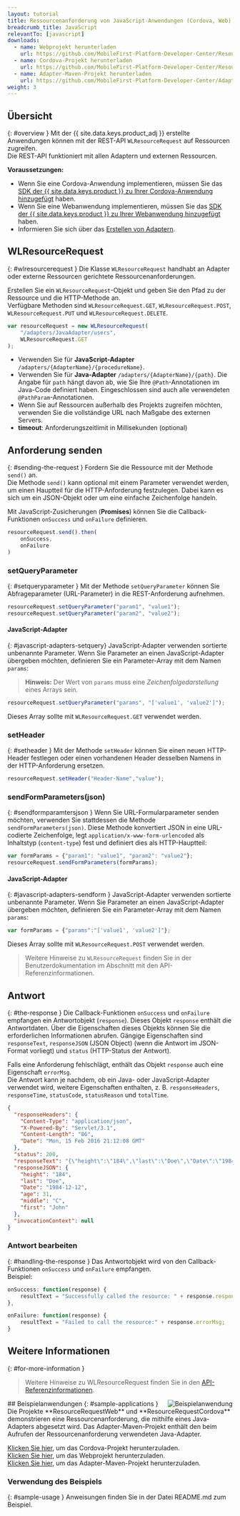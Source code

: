 ```yaml
---
layout: tutorial
title: Ressourcenanforderung von JavaScript-Anwendungen (Cordova, Web)
breadcrumb_title: JavaScript
relevantTo: [javascript]
downloads:
  - name: Webprojekt herunterladen
    url: https://github.com/MobileFirst-Platform-Developer-Center/ResourceRequestWeb/tree/release80
  - name: Cordova-Projekt herunterladen
    url: https://github.com/MobileFirst-Platform-Developer-Center/ResourceRequestCordova/tree/release80
  - name: Adapter-Maven-Projekt herunterladen
    url: https://github.com/MobileFirst-Platform-Developer-Center/Adapters/tree/release80
weight: 3
---
```

<!-- NLS_CHARSET=UTF-8 -->
## Übersicht
{: #overview }
Mit der {{ site.data.keys.product_adj }} erstellte Anwendungen können mit der REST-API `WLResourceRequest` auf Ressourcen zugreifen.   
Die REST-API funktioniert mit allen Adaptern und externen Ressourcen. 

**Voraussetzungen:**

- Wenn Sie eine Cordova-Anwendung implementieren, müssen Sie das
[SDK der {{ site.data.keys.product }} zu Ihrer Cordova-Anwendung hinzugefügt](../../../application-development/sdk/cordova) haben. 
- Wenn Sie eine Webanwendung implementieren, müssen Sie das
[SDK der {{ site.data.keys.product }} zu Ihrer Webanwendung hinzugefügt](../../../application-development/sdk/web) haben. 
- Informieren Sie sich über das [Erstellen von Adaptern](../../../adapters/creating-adapters/).

## WLResourceRequest
{: #wlresourcerequest }
Die Klasse `WLResourceRequest` handhabt an Adapter oder externe Ressourcen gerichtete Ressourcenanforderungen. 

Erstellen Sie ein `WLResourceRequest`-Objekt und geben Sie den Pfad zu der Ressource und die HTTP-Methode an.   
Verfügbare Methoden sind `WLResourceRequest.GET`, `WLResourceRequest.POST`, `WLResourceRequest.PUT` und `WLResourceRequest.DELETE`.

```javascript
var resourceRequest = new WLResourceRequest(
    "/adapters/JavaAdapter/users",
    WLResourceRequest.GET
);
```

* Verwenden Sie für **JavaScript-Adapter** `/adapters/{AdapterName}/{procedureName}`. 
* Verwenden Sie für **Java-Adapter** `/adapters/{AdapterName}/{path}`. Die Angabe für `path` hängt davon ab, wie Sie Ihre
`@Path`-Annotationen im Java-Code definiert haben. Eingeschlossen sind auch alle verwendeten `@PathParam`-Annotationen. 
* Wenn Sie auf Ressourcen außerhalb des Projekts zugreifen möchten, verwenden Sie die vollständige URL nach Maßgabe des externen Servers. 
* **timeout**: Anforderungszeitlimit in Millisekunden (optional)

## Anforderung senden
{: #sending-the-request }
Fordern Sie die Ressource mit der Methode `send()` an.   
Die Methode `send()` kann optional mit einem Parameter verwendet werden, um einen Hauptteil für die HTTP-Anforderung festzulegen. Dabei kann es sich um ein JSON-Objekt oder um eine einfache Zeichenfolge handeln. 

Mit JavaScript-Zusicherungen (**Promises**) können Sie die Callback-Funktionen `onSuccess` und `onFailure` definieren. 

```js
resourceRequest.send().then(
    onSuccess,
    onFailure
)
```

### setQueryParameter
{: #setqueryparameter }
Mit der Methode `setQueryParameter` können Sie Abfrageparameter (URL-Parameter) in die REST-Anforderung aufnehmen. 

```js
resourceRequest.setQueryParameter("param1", "value1");
resourceRequest.setQueryParameter("param2", "value2");
```

#### JavaScript-Adapter
{: #javascript-adapters-setquery}
JavaScript-Adapter verwenden sortierte unbenannte Parameter. Wenn Sie Parameter an einen JavaScript-Adapter übergeben möchten, definieren Sie ein Parameter-Array mit dem Namen `params`:

> **Hinweis:** Der Wert von `params` muss eine *Zeichenfolgedarstellung* eines Arrays sein. 

```js
resourceRequest.setQueryParameter("params", "['value1', 'value2']");
```

Dieses Array sollte mit `WLResourceRequest.GET` verwendet werden.

### setHeader
{: #setheader }
Mit der Methode `setHeader` können Sie einen neuen HTTP-Header festlegen oder einen vorhandenen Header desselben Namens in der HTTP-Anforderung ersetzen. 

```js
resourceRequest.setHeader("Header-Name","value");
```

### sendFormParameters(json)
{: #sendformparamtersjson }
Wenn Sie URL-Formularparameter senden möchten, verwenden Sie stattdessen die Methode `sendFormParameters(json)`. Diese Methode konvertiert JSON in eine URL-codierte Zeichenfolge,
legt `application/x-www-form-urlencoded` als Inhaltstyp (`content-type`) fest und definiert dies als HTTP-Hauptteil: 

```js
var formParams = {"param1": "value1", "param2": "value2"};
resourceRequest.sendFormParameters(formParams);
```

#### JavaScript-Adapter
{: #javascript-adapters-sendform }
JavaScript-Adapter verwenden sortierte unbenannte Parameter. Wenn Sie Parameter an einen JavaScript-Adapter übergeben möchten, definieren Sie ein Parameter-Array mit dem Namen `params`:

```js
var formParams = {"params":"['value1', 'value2']"};
```

Dieses Array sollte mit `WLResourceRequest.POST` verwendet werden.


> Weitere Hinweise zu `WLResourceRequest` finden Sie in der Benutzerdokumentation im Abschnitt mit den API-Referenzinformationen. 

## Antwort
{: #the-response }
Die Callback-Funktionen `onSuccess` und `onFailure` empfangen ein Antwortobjekt (`response`). Dieses Objekt `response` enthält die Antwortdaten. Über die Eigenschaften dieses Objekts können Sie die erforderlichen Informationen abrufen. Gängige Eigenschaften sind
`responseText`, `responseJSON` (JSON Object) (wenn die Antwort im JSON-Format vorliegt)
und `status` (HTTP-Status der Antwort). 

Falls eine Anforderung fehlschlägt, enthält das Objekt `response` auch eine Eigenschaft `errorMsg`.   
Die Antwort kann je nachdem, ob ein Java- oder JavaScript-Adapter verwendet wird, weitere Eigenschaften
enthalten, z. B. `responseHeaders`, `responseTime`, `statusCode`, `statusReason`
und `totalTime`.

```json
{
  "responseHeaders": {
    "Content-Type": "application/json",
    "X-Powered-By": "Servlet/3.1",
    "Content-Length": "86",
    "Date": "Mon, 15 Feb 2016 21:12:08 GMT"
  },
  "status": 200,
  "responseText": "{\"height\":\"184\",\"last\":\"Doe\",\"Date\":\"1984-12-12\",\"age\":31,\"middle\":\"C\",\"first\":\"John\"}",
  "responseJSON": {
    "height": "184",
    "last": "Doe",
    "Date": "1984-12-12",
    "age": 31,
    "middle": "C",
    "first": "John"
  },
  "invocationContext": null
}
```

### Antwort bearbeiten
{: #handling-the-response }
Das Antwortobjekt wird von den Callback-Funktionen `onSuccess` und `onFailure` empfangen.   
Beispiel: 

```js
onSuccess: function(response) {
    resultText = "Successfully called the resource: " + response.responseText;
},

onFailure: function(response) {
    resultText = "Failed to call the resource:" + response.errorMsg;
}
```

## Weitere Informationen
{: #for-more-information }
> Weitere Hinweise zu WLResourceRequest finden Sie in den [API-Referenzinformationen](../../../api/client-side-api/javascript/client/).

<img alt="Beispielanwendung" src="resource-request-success-cordova.png" style="float:right"/>
## Beispielanwendungen
{: #sample-applications }
Die Projekte **ResourceRequestWeb** und **ResourceRequestCordova** demonstrieren eine Ressourcenanforderung, die mithilfe eines Java-Adapters abgesetzt wird.   
Das Adapter-Maven-Projekt enthält den beim Aufrufen der Ressourcenanforderung verwendeten Java-Adapter. 

[Klicken Sie hier](https://github.com/MobileFirst-Platform-Developer-Center/ResourceRequestCordova/tree/release80), um das Cordova-Projekt herunterzuladen.   
[Klicken Sie hier](https://github.com/MobileFirst-Platform-Developer-Center/ResourceRequestWeb/tree/release80), um das Webprojekt herunterzuladen.   
[Klicken Sie hier](https://github.com/MobileFirst-Platform-Developer-Center/Adapters/tree/release80), um das Adapter-Maven-Projekt herunterzuladen. 

### Verwendung des Beispiels
{: #sample-usage }
Anweisungen finden Sie in der Datei README.md zum Beispiel. 
